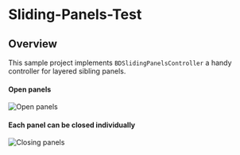 Sliding-Panels-Test
===================

## Overview

This sample project implements `BDSlidingPanelsController` a handy controller for layered sibling panels.

#### Open panels

![Open panels](http://f.cl.ly/items/0L032W381d0n452f1521/Screen%20Shot%202012-10-29%20at%2012.59.18%20PM.png)

#### Each panel can be closed individually

![Closing panels](http://f.cl.ly/items/231r3v0I31162e3S2F3z/Screen%20Shot%202012-10-29%20at%2012.59.23%20PM.png)
